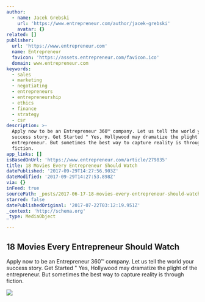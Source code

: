 ```yaml
---
author:
  - name: Jacek Grebski
    url: 'https://www.entrepreneur.com/author/jacek-grebski'
    avatar: {}
related: []
publisher:
  url: 'https://www.entrepreneur.com'
  name: Entrepreneur
  favicon: 'https://assets.entrepreneur.com/favicon.ico'
  domain: www.entrepreneur.com
keywords:
  - sales
  - marketing
  - negotiating
  - entrepreneurs
  - entrepreneurship
  - ethics
  - finance
  - strategy
  - csr
description: >-
  Apply now to be an Entrepreneur 360™ company. Let us tell the world your
  success story. Get Started " Yes, Hollywood may dramatize the plight of the
  entrepreneur. But sometimes the best way to capture reality is through
  fiction.
app_links: []
isBasedOnUrl: 'https://www.entrepreneur.com/article/279835'
title: 18 Movies Every Entrepreneur Should Watch
datePublished: '2017-09-29T14:27:56.903Z'
dateModified: '2017-09-29T14:27:53.898Z'
via: {}
inFeed: true
sourcePath: _posts/2017-06-17-18-movies-every-entrepreneur-should-watch.md
starred: false
datePublishedOriginal: '2017-07-22T03:12:19.951Z'
_context: 'http://schema.org'
_type: MediaObject

---
```

<article style=""><h1>18 Movies Every Entrepreneur Should Watch</h1><p>Apply now to be an Entrepreneur 360™ company. Let us tell the world your success story. Get Started " Yes, Hollywood may dramatize the plight of the entrepreneur. But sometimes the best way to capture reality is through fiction.</p><img src="https://assets.entrepreneur.com/content/3x2/1300/20170215181649-devil-wears-prada-hero.jpeg" /></article>